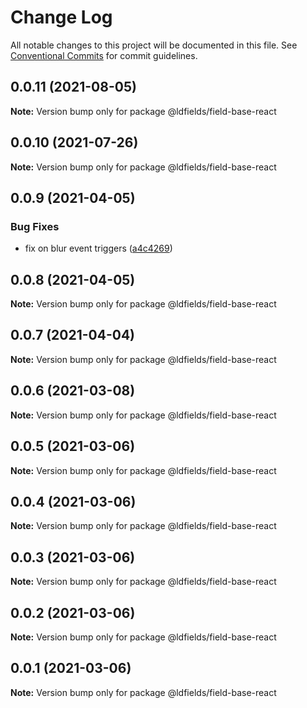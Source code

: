 # Change Log

All notable changes to this project will be documented in this file.
See [Conventional Commits](https://conventionalcommits.org) for commit guidelines.

## 0.0.11 (2021-08-05)

**Note:** Version bump only for package @ldfields/field-base-react





## 0.0.10 (2021-07-26)

**Note:** Version bump only for package @ldfields/field-base-react





## 0.0.9 (2021-04-05)


### Bug Fixes

* fix on blur event triggers ([a4c4269](https://github.com/schimatos/LDfields/commit/a4c42696fcfaec2c0fe1dfa180a9b059cddbe27c))





## 0.0.8 (2021-04-05)

**Note:** Version bump only for package @ldfields/field-base-react





## 0.0.7 (2021-04-04)

**Note:** Version bump only for package @ldfields/field-base-react





## 0.0.6 (2021-03-08)

**Note:** Version bump only for package @ldfields/field-base-react





## 0.0.5 (2021-03-06)

**Note:** Version bump only for package @ldfields/field-base-react





## 0.0.4 (2021-03-06)

**Note:** Version bump only for package @ldfields/field-base-react





## 0.0.3 (2021-03-06)

**Note:** Version bump only for package @ldfields/field-base-react





## 0.0.2 (2021-03-06)

**Note:** Version bump only for package @ldfields/field-base-react





## 0.0.1 (2021-03-06)

**Note:** Version bump only for package @ldfields/field-base-react
